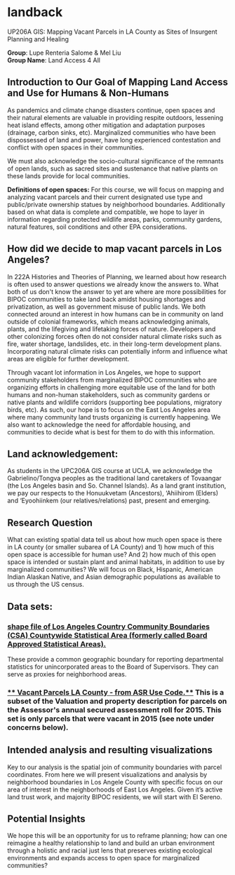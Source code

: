 
# landback
UP206A GIS: Mapping Vacant Parcels in LA County as Sites of Insurgent Planning and Healing

**Group**: Lupe Renteria Salome & Mel Liu <br>
**Group Name**: Land Access 4 All

## Introduction to Our Goal of Mapping Land Access and Use for Humans & Non-Humans

As pandemics and climate change disasters continue, open spaces and their natural elements are valuable in providing respite outdoors, lessening heat island effects, among other mitigation and adaptation purposes (drainage, carbon sinks, etc). Marginalized communities who have been dispossessed of land and power, have long experienced contestation and conflict with open spaces in their communities. 

We must also acknowledge the socio-cultural significance of the remnants of open lands, such as sacred sites and sustenance that native plants on these lands provide for local communities. 

**Definitions of open spaces:** For this course, we will focus on mapping and analyzing vacant parcels and their current designated use type and public/private ownership statues by neighborhood boundaries. Additionally based on what data is complete and compatible, we hope to layer in information regarding protected wildlife areas, parks, community gardens, natural features, soil conditions and other EPA considerations.

## How did we decide to map vacant parcels in Los Angeles?

In 222A Histories and Theories of Planning, we learned about how research is often used to answer questions we already know the answers to. What both of us don't know the answer to yet are where are more possibilities for BIPOC communities to take land back amidst housing shortages and privatization, as well as government misuse of public lands. We both connected around an interest in how humans can be in community on land outside of colonial frameworks, which means acknowledging animals, plants, and the lifegiving and lifetaking forces of nature. Developers and other colonizing forces often do not consider natural climate risks such as fire, water shortage, landslides, etc. in their long-term development plans. Incorporating natural climate risks can potentially inform and influence what areas are eligible for further development.     

Through vacant lot information in Los Angeles, we hope to support community stakeholders from marginalized BIPOC communities who are organizing efforts in challenging more equitable use of the land for both humans and non-human stakeholders, such as community gardens or native plants and wildlife corridors (supporting bee populations, migratory birds, etc). As such, our hope is to focus on the East Los Angeles area where many community land trusts organizing is currently happening. We also want to acknowledge the need for affordable housing, and communities to decide what is best for them to do with this information.


## Land acknowledgement:

As students in the UPC206A GIS course at UCLA, we acknowledge the Gabrielino/Tongva peoples as the traditional land caretakers of Tovaangar (the Los Angeles basin and So. Channel Islands). As a land grant institution, we pay our respects to the Honuukvetam (Ancestors), ‘Ahiihirom (Elders) and ‘Eyoohiinkem (our relatives/relations) past, present and emerging.

## Research Question

What can existing spatial data tell us about how much open space is there in LA county (or smaller subarea of LA County) and 1) how much of this open space is accessible for human use? And 2) how much of this open space is intended or sustain plant and animal habitats, in addition to use by marginalized communities? We will focus on Black, Hispanic, American Indian Alaskan Native, and Asian demographic populations as available to us through the US census.

## Data sets: 
### [**shape file of Los Angeles Country Community Boundaries (CSA) Countywide Statistical Area (formerly called Board Approved Statistical Areas).**](https://data.lacounty.gov/GIS-Data/Community-Boundaries-CSA-/g4rb-en2z) 

These provide a common geographic boundary for reporting departmental statistics for unincorporated areas to the Board of Supervisors. They can serve as proxies for neighborhood areas.

###  [** Vacant Parcels LA County - from ASR Use Code.**](https://data.lacounty.gov/Parcel-/Vacant-Parcels-LA-County-from-ASR-Use-Code/vcaw-zeg9) This is a subset of the Valuation and property description for parcels on the Assessor's annual secured assessment roll for 2015. This set is only parcels that were vacant in 2015 (see note under concerns below).

## Intended analysis and resulting visualizations
Key to our analysis is the spatial join of community boundaries with parcel coordinates. From here we will present visualizations and analysis by neighborhood boundaries in Los Angele County with specific focus on our area of interest in the neighborhoods of East Los Angeles. Given it’s active land trust work, and majority BIPOC residents, we will start with El Sereno.

## Potential Insights 
We hope this will be an opportunity for us to reframe planning; how can one reimagine a healthy relationship to land and build an urban environment through a holistic and racial just lens that preserves existing ecological environments and expands access to open space for marginalized communities? 
